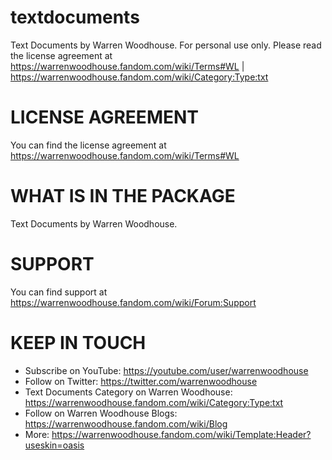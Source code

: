 # textdocuments
Text Documents by Warren Woodhouse. For personal use only. Please read the license agreement at https://warrenwoodhouse.fandom.com/wiki/Terms#WL | https://warrenwoodhouse.fandom.com/wiki/Category:Type:txt

# LICENSE AGREEMENT
You can find the license agreement at https://warrenwoodhouse.fandom.com/wiki/Terms#WL

# WHAT IS IN THE PACKAGE
Text Documents by Warren Woodhouse.

# SUPPORT
You can find support at https://warrenwoodhouse.fandom.com/wiki/Forum:Support

# KEEP IN TOUCH
* Subscribe on YouTube: https://youtube.com/user/warrenwoodhouse
* Follow on Twitter: https://twitter.com/warrenwoodhouse
* Text Documents Category on Warren Woodhouse: https://warrenwoodhouse.fandom.com/wiki/Category:Type:txt
* Follow on Warren Woodhouse Blogs: https://warrenwoodhouse.fandom.com/wiki/Blog
* More: https://warrenwoodhouse.fandom.com/wiki/Template:Header?useskin=oasis
